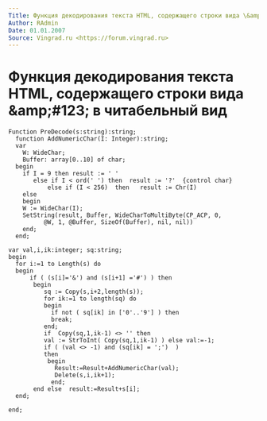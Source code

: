 ```yaml
---
Title: Функция декодирования текста HTML, содержащего строки вида \&amp;\#123; в читабельный вид
Author: RAdmin
Date: 01.01.2007
Source: Vingrad.ru <https://forum.vingrad.ru>
---
```



Функция декодирования текста HTML, содержащего строки вида \&amp;\#123; в читабельный вид
==================================================================================

    Function PreDecode(s:string):string;
      function AddNumericChar(I: Integer):string;
      var
        W: WideChar;
        Buffer: array[0..10] of char;
      begin
        if I = 9 then result := ' '
           else if I < ord(' ') then  result := '?'  {control char}
               else if (I < 256)  then   result := Chr(I)
        else
        begin
        W := WideChar(I);
        SetString(result, Buffer, WideCharToMultiByte(CP_ACP, 0,
              @W, 1, @Buffer, SizeOf(Buffer), nil, nil))
        end;
      end;
     
    var val,i,ik:integer; sq:string;
    begin
      for i:=1 to Length(s) do
      begin
          if ( (s[i]='&') and (s[i+1] ='#') ) then
           begin
              sq := Copy(s,i+2,length(s));
              for ik:=1 to length(sq) do
              begin
                if not ( sq[ik] in ['0'..'9'] ) then
                break;
              end;
              if  Copy(sq,1,ik-1) <> '' then
              val := StrToInt( Copy(sq,1,ik-1) ) else val:=-1;
              if ( (val <> -1) and (sq[ik] = ';')  )
              then
               begin
                 Result:=Result+AddNumericChar(val);
                 Delete(s,i,ik+1);
                end;
           end else  result:=Result+s[i];
      end;
     
    end;


